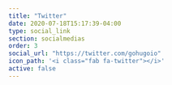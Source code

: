 ```yaml
---
title: "Twitter"
date: 2020-07-18T15:17:39-04:00
type: social_link
section: socialmedias
order: 3
social_url: "https://twitter.com/gohugoio"
icon_path: '<i class="fab fa-twitter"></i>'
active: false
---
```

